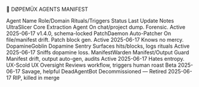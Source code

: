 💊 DØPEMÜX AGENTS MANIFEST

Agent Name Role/Domain Rituals/Triggers Status Last Update Notes
UltraSlicer Core Extraction Agent On chat/project dump. Forensic. Active 2025-06-17 v1.4.0, schema-locked
PatchDaemon Auto-Patcher On file/manifest drift. Patch block gen. Active 2025-06-17 Knows no mercy.
DopamineGoblin Dopamine Sentry Surfaces hits/blocks, logs rituals Active 2025-06-17 Sniffs dopamine loss.
ManifestWarden Manifest/Output Guard Manifest drift, output auto-gen, audits Active 2025-06-17 Hates entropy.
UX-Scold UX Oversight Reviews workflow, triggers human roast Beta 2025-06-17 Savage, helpful
DeadAgentBot Decommissioned — Retired 2025-06-17 RIP, killed in merge

